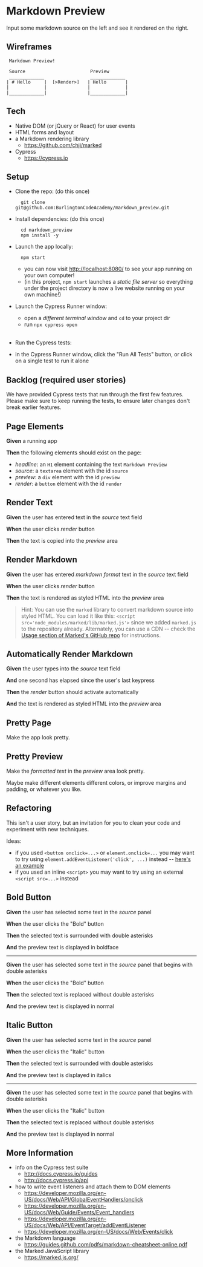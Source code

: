 # Markdown Preview

Input some markdown source on the left and see it rendered on the right.

## Wireframes

```
 Markdown Preview!

 Source                        Preview
 _____________                 _____________
| # Hello     |  [>Render>]   | Hello       |
|             |               |             |
|_____________|               |_____________|
```

## Tech

* Native DOM (or jQuery or React) for user events
* HTML forms and layout
* a Markdown rendering library
  * https://github.com/chjj/marked
* Cypress
  * https://cypress.io

## Setup

* Clone the repo: (do this once)

        git clone git@github.com:BurlingtonCodeAcademy/markdown_preview.git
        
* Install dependencies: (do this once)
        
        cd markdown_preview
        npm install -y

* Launch the app locally:

        npm start
        
    * you can now visit <http://localhost:8080/> to see your app running on your own computer!
    * (in this project, `npm start` launches a *static file server* so everything under the project directory is now a live website running on your own machine!)

* Launch the Cypress Runner window:
  * open a *different terminal window* and `cd` to your project dir
  * run `npx cypress open` <br><br>

* Run the Cypress tests:
 * in the Cypress Runner window, click the "Run All Tests" button, or click on a single test to run it alone


## Backlog (required user stories)

We have provided Cypress tests that run through the first few features. Please make sure to keep running the tests, to ensure later changes don't break earlier features.

<!--BOX-->
## Page Elements

**Given** a running app

**Then** the following elements should exist on the page:

* *headline*: an `H1` element containing the text `Markdown Preview`
* *source*: a `textarea` element with the id `source`
* *preview*: a `div` element with the id `preview`
* *render*: a `button` element  with the id `render`

<!--/BOX-->

<!--BOX-->
## Render Text

**Given** the user has entered text in the *source* text field

**When** the user clicks *render* button

**Then** the text is copied into the *preview* area

<!--/BOX-->

<!--BOX-->
## Render Markdown

**Given** the user has entered *markdown format* text in the *source* text field

**When** the user clicks *render* button

**Then** the text is rendered as styled HTML into the *preview* area

> Hint: You can use the `marked` library to convert markdown source into styled HTML. You can load it like this: `<script src='node_modules/marked/lib/marked.js'>` since we added `marked.js` to the repository already. Alternately, you can use a CDN -- check the [Usage section of Marked's GitHub repo](https://github.com/markedjs/marked) for instructions.

<!--/BOX-->

<!--BOX-->
## Automatically Render Markdown 

**Given** the user types into the *source* text field

**And** one second has elapsed since the user's last keypress

**Then** the *render* button should activate automatically

**And** the text is rendered as styled HTML into the *preview* area

<!--/BOX-->

<!--BOX-->
## Pretty Page

Make the app look pretty.

<!--/BOX-->

<!--BOX-->
## Pretty Preview

Make the *formatted text* in the *preview* area look pretty. 

Maybe make different elements different colors, or improve margins and padding, or whatever you like.

<!--/BOX-->

<!--BOX-->

## Refactoring

This isn't a user story, but an invitation for you to clean your code and experiment with new techniques.

Ideas:

  * if you used  `<button onclick=...>` or  `element.onclick=...` you may want to try using `element.addEventListener('click', ...)` instead -- [here's an example](https://developer.mozilla.org/en-US/docs/Web/API/EventTarget/addEventListener#Example)
  * if you used an inline `<script>` you may want to try using an external `<script src=...>` instead

<!--/BOX-->

<!--BOX-->

## Bold Button

**Given** the user has selected some text in the *source* panel

**When** the user clicks the "Bold" button

**Then** the selected text is surrounded with double asterisks

**And** the preview text is displayed in boldface

---

**Given** the user has selected some text in the *source* panel that begins with double asterisks

**When** the user clicks the "Bold" button

**Then** the selected text is replaced without double asterisks

**And** the preview text is displayed in normal

<!--/BOX-->


<!--BOX-->

## Italic Button

**Given** the user has selected some text in the *source* panel

**When** the user clicks the "Italic" button

**Then** the selected text is surrounded with double asterisks

**And** the preview text is displayed in italics

---

**Given** the user has selected some text in the *source* panel that begins with double asterisks

**When** the user clicks the "Italic" button

**Then** the selected text is replaced without double asterisks

**And** the preview text is displayed in normal

<!--/BOX-->

## More Information

* info on the Cypress test suite 
  * <http://docs.cypress.io/guides> 
  * <http://docs.cypress.io/api> 
* how to write event listeners and attach them to DOM elements
  * <https://developer.mozilla.org/en-US/docs/Web/API/GlobalEventHandlers/onclick>
  * <https://developer.mozilla.org/en-US/docs/Web/Guide/Events/Event_handlers>
  * <https://developer.mozilla.org/en-US/docs/Web/API/EventTarget/addEventListener>
  * <https://developer.mozilla.org/en-US/docs/Web/Events/click>
* the Markdown language
  * <https://guides.github.com/pdfs/markdown-cheatsheet-online.pdf>
* the Marked JavaScript library
  * <https://marked.js.org/>
